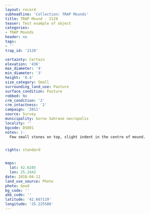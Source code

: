 ```yaml
---
layout: record
subheadline: 'Collection: TRAP Mounds'
title: TRAP Mound - 2129
teaser: Test example of object
categories:
- TRAP Mounds
header: no
tags:
- ''
trap_id: '2129'

certainty: Certain
elevation: '436'
max_diameter: '4'
min_diameter: '3'
height: '0.4'
size_category: Small
surrounding_land_use: Pasture
surface_condition: Pasture
robbed: No
crm_condition: '2'
crm_intactness: '2'
campaign: '2011'
source: Survey
municipality: Gorno Sahrane necropolis
locality: ''
bgcode: DS001
notes: |-
  Few small stones on top, slight indent in the centre of mound.


rights: standard


maps:
  lat: 42.6285
  lon: 25.2442
date: 2018-04-11
land_use_source: Photo
photo: Good
bg_code: ''
akb_code: ''
latitude: '42.667119'
longitude: '25.225586'
---
```

